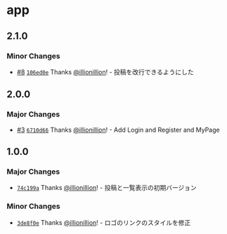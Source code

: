 # app

## 2.1.0

### Minor Changes

- [#8](https://github.com/illionillion/react-express-bbs/pull/8) [`106ed0e`](https://github.com/illionillion/react-express-bbs/commit/106ed0e8f6901467218b957f0e515deed008cbf9) Thanks [@illionillion](https://github.com/illionillion)! - 投稿を改行できるようにした

## 2.0.0

### Major Changes

- [#3](https://github.com/illionillion/react-express-bbs/pull/3) [`6710d66`](https://github.com/illionillion/react-express-bbs/commit/6710d6658cbb16889cf4602a19c715f9722bd794) Thanks [@illionillion](https://github.com/illionillion)! - Add Login and Register and MyPage

## 1.0.0

### Major Changes

- [`74c199a`](https://github.com/illionillion/react-express-bbs/commit/74c199a0a39f531e376cd905b6262d099fc0549b) Thanks [@illionillion](https://github.com/illionillion)! - 投稿と一覧表示の初期バージョン

### Minor Changes

- [`3de8f0e`](https://github.com/illionillion/react-express-bbs/commit/3de8f0e4885aa97faf780ecb9a2f90f852cd82bf) Thanks [@illionillion](https://github.com/illionillion)! - ロゴのリンクのスタイルを修正
